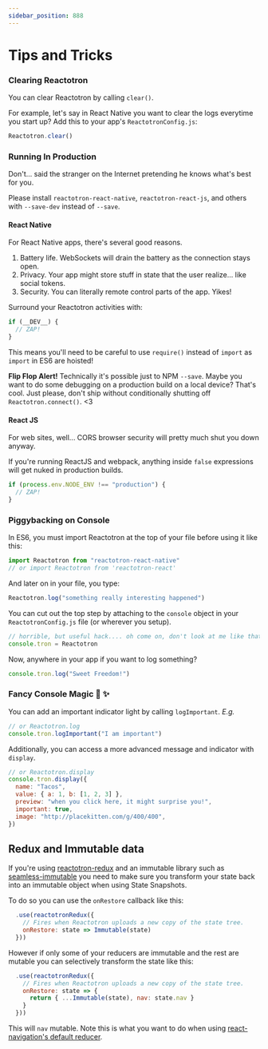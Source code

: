 ```yaml
---
sidebar_position: 888
---
```


# Tips and Tricks

### Clearing Reactotron

You can clear Reactotron by calling `clear()`.

For example, let's say in React Native you want to clear the logs everytime you start up? Add this to your app's `ReactotronConfig.js`:

```js
Reactotron.clear()
```

### Running In Production

Don't... said the stranger on the Internet pretending he knows what's best for you.

Please install `reactotron-react-native`, `reactotron-react-js`, and others with `--save-dev` instead of `--save`.

#### React Native

For React Native apps, there's several good reasons.

1. Battery life. WebSockets will drain the battery as the connection stays open.
2. Privacy. Your app might store stuff in state that the user realize... like social tokens.
3. Security. You can literally remote control parts of the app. Yikes!

Surround your Reactotron activities with:

```js
if (__DEV__) {
  // ZAP!
}
```

This means you'll need to be careful to use `require()` instead of `import` as `import` in ES6 are hoisted!

**Flip Flop Alert!** Technically it's possible just to NPM `--save`. Maybe you want to do some debugging on a production build on a local device? That's cool. Just please, don't ship without conditionally shutting off `Reactotron.connect()`. <3

#### React JS

For web sites, well... CORS browser security will pretty much shut you down anyway.

If you're running ReactJS and webpack, anything inside `false` expressions will get nuked in production builds.

```js
if (process.env.NODE_ENV !== "production") {
  // ZAP!
}
```

### Piggybacking on Console

In ES6, you must import Reactotron at the top of your file before using it like this:

```js
import Reactotron from "reactotron-react-native"
// or import Reactotron from 'reactotron-react'
```

And later on in your file, you type:

```js
Reactotron.log("something really interesting happened")
```

You can cut out the top step by attaching to the `console` object in your `ReactotronConfig.js` file (or wherever you setup).

```js
// horrible, but useful hack.... oh come on, don't look at me like that... it's JavaScript :|
console.tron = Reactotron
```

Now, anywhere in your app if you want to log something?

```js
console.tron.log("Sweet Freedom!")
```

### Fancy Console Magic :tophat: :sparkles:

You can add an important indicator light by calling `logImportant`. _E.g._

```js
// or Reactotron.log
console.tron.logImportant("I am important")
```

Additionally, you can access a more advanced message and indicator with `display`.

```js
// or Reactotron.display
console.tron.display({
  name: "Tacos",
  value: { a: 1, b: [1, 2, 3] },
  preview: "when you click here, it might surprise you!",
  important: true,
  image: "http://placekitten.com/g/400/400",
})
```

## Redux and Immutable data

If you're using [reactotron-redux](./plugins/redux.md)
and an immutable library such as [seamless-immutable](https://github.com/rtfeldman/seamless-immutable) you need to make sure you transform your state back into an immutable object when using State Snapshots.

To do so you can use the `onRestore` callback like this:

```js
  .use(reactotronRedux({
    // Fires when Reactotron uploads a new copy of the state tree.
    onRestore: state => Immutable(state)
  }))
```

However if only some of your reducers are immutable and the rest are mutable you can selectively transform
the state like this:

```js
  .use(reactotronRedux({
    // Fires when Reactotron uploads a new copy of the state tree.
    onRestore: state => {
      return { ...Immutable(state), nav: state.nav }
    }
  }))
```

This will `nav` mutable. Note this is what you want to do when using
[react-navigation's default reducer](https://github.com/react-community/react-navigation/blob/master/docs/guides/Redux-Integration.md).
